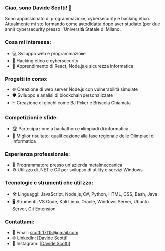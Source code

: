 ### Ciao, sono Davide Scotti! 👋

Sono appassionato di programmazione, cybersecurity e hacking etico. Attualmente mi sto formando come autodidatta dopo aver studiato (per due anni) cybersecurity presso l'Università Statale di Milano.

### Cosa mi interessa:
- 💻 Sviluppo web e programmazione
- 🔐 Hacking etico e cybersecurity
- 📱 Apprendimento di React, Node.js e sicurezza informatica

### Progetti in corso:
- 🌐 Creazione di web server Node.js con vulnerabilità simulate
- 🛡️ Sviluppo e analisi di blockchain personalizzate
- 🃏 Creazione di giochi come BJ Poker e Briscola Chiamata

### Competizioni e sfide:
- 🏆 Partecipazione a hackathon e olimpiadi di informatica
- 🚀 Miglior risultato: qualificazione alla fase regionale delle Olimpiadi di Informatica

### Esperienza professionale:
- 💼 Programmatore presso un'azienda metalmeccanica
- ⚙️ Utilizzo di .NET e C# per sviluppo di utility e servizi Windows

### Tecnologie e strumenti che utilizzo:
- 🛠️ Linguaggi: JavaScript, Node.js, C#, Python, HTML, CSS, Bash, Java
- 🖥️ Strumenti: VS Code, Kali Linux, Oracle, Windows Server, Ubuntu Server, Git Extension

### Contattami:
- 📧 Email: scotti.17115@gmail.com
- 🌐 LinkedIn: [[Davide Scotti](https://www.linkedin.com/in/davide-scotti-711076237/)]
- 📱 Instagram: [[Davide Scotti](https://www.instagram.com/davo_03_/)]
